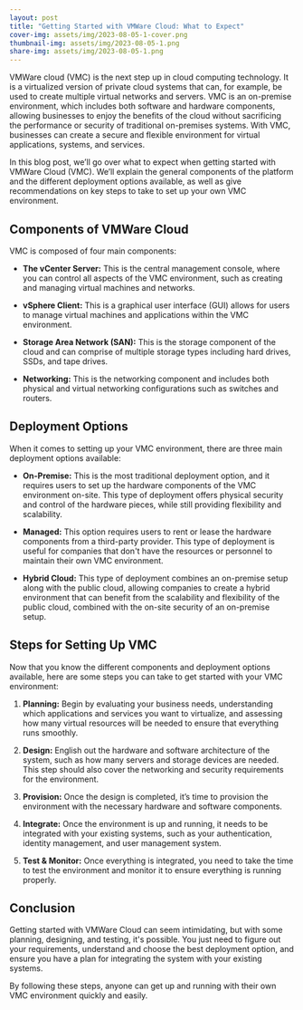 ```yaml
---
layout: post
title: "Getting Started with VMWare Cloud: What to Expect"
cover-img: assets/img/2023-08-05-1-cover.png
thumbnail-img: assets/img/2023-08-05-1.png
share-img: assets/img/2023-08-05-1.png
---
```




VMWare cloud (VMC) is the next step up in cloud computing technology. It is a virtualized version of private cloud systems that can, for example, be used to create multiple virtual networks and servers. VMC is an on-premise environment, which includes both software and hardware components, allowing businesses to enjoy the benefits of the cloud without sacrificing the performance or security of traditional on-premises systems. With VMC, businesses can create a secure and flexible environment for virtual applications, systems, and services.

In this blog post, we’ll go over what to expect when getting started with VMWare Cloud (VMC). We’ll explain the general components of the platform and the different deployment options available, as well as give recommendations on key steps to take to set up your own VMC environment. 

## Components of VMWare Cloud
VMC is composed of four main components:

- **The vCenter Server:** This is the central management console, where you can control all aspects of the VMC environment, such as creating and managing virtual machines and networks. 

- **vSphere Client:** This is a graphical user interface (GUI) allows for users to manage virtual machines and applications within the VMC environment. 

- **Storage Area Network (SAN):** This is the storage component of the cloud and can comprise of multiple storage types including hard drives, SSDs, and tape drives. 

- **Networking:** This is the networking component and includes both physical and virtual networking configurations such as switches and routers. 

## Deployment Options
When it comes to setting up your VMC environment, there are three main deployment options available: 

- **On-Premise:** This is the most traditional deployment option, and it requires users to set up the hardware components of the VMC environment on-site. This type of deployment offers physical security and control of the hardware pieces, while still providing flexibility and scalability. 

- **Managed:** This option requires users to rent or lease the hardware components from a third-party provider. This type of deployment is useful for companies that don't have the resources or personnel to maintain their own VMC environment. 

- **Hybrid Cloud:** This type of deployment combines an on-premise setup along with the public cloud, allowing companies to create a hybrid environment that can benefit from the scalability and flexibility of the public cloud, combined with the on-site security of an on-premise setup. 

## Steps for Setting Up VMC 
Now that you know the different components and deployment options available, here are some steps you can take to get started with your VMC environment: 

1. **Planning:** Begin by evaluating your business needs, understanding which applications and services you want to virtualize, and assessing how many virtual resources will be needed to ensure that everything runs smoothly. 

2. **Design:** English out the hardware and software architecture of the system, such as how many servers and storage devices are needed. This step should also cover the networking and security requirements for the environment. 

3. **Provision:** Once the design is completed, it’s time to provision the environment with the necessary hardware and software components. 

4. **Integrate:** Once the environment is up and running, it needs to be integrated with your existing systems, such as your authentication, identity management, and user management system. 

5. **Test & Monitor:** Once everything is integrated, you need to take the time to test the environment and monitor it to ensure everything is running properly.

## Conclusion
Getting started with VMWare Cloud can seem intimidating, but with some planning, designing, and testing, it's possible. You just need to figure out your requirements, understand and choose the best deployment option, and ensure you have a plan for integrating the system with your existing systems.

By following these steps, anyone can get up and running with their own VMC environment quickly and easily.
